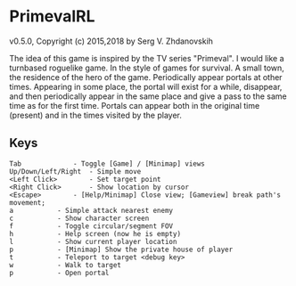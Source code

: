 # PrimevalRL

v0.5.0, Copyright (c) 2015,2018 by Serg V. Zhdanovskih

The idea of this game is inspired by the TV series "Primeval". I would like 
a turnbased roguelike game. In the style of games for survival. A small town, 
the residence of the hero of the game. Periodically appear portals at other 
times. Appearing in some place, the portal will exist for a while, disappear, 
and then periodically appear in the same place and give a pass to the same 
time as for the first time. Portals can appear both in the original time 
(present) and in the times visited by the player.

## Keys

```
Tab 			- Toggle [Game] / [Minimap] views
Up/Down/Left/Right 	- Simple move
<Left Click>		- Set target point
<Right Click>		- Show location by cursor
<Escape>		- [Help/Minimap] Close view; [Gameview] break path's movement;
a			- Simple attack nearest enemy
c			- Show character screen
f			- Toggle circular/segment FOV
h			- Help screen (now he is empty)
l			- Show current player location
p			- [Minimap] Show the private house of player
t			- Teleport to target <debug key>
w			- Walk to target
p			- Open portal
```
